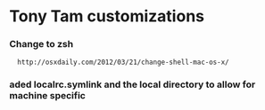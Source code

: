 # Tony Tam customizations

### Change to zsh
      http://osxdaily.com/2012/03/21/change-shell-mac-os-x/
### aded localrc.symlink and the local directory to allow for machine specific

